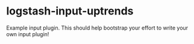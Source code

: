 # logstash-input-uptrends
Example input plugin. This should help bootstrap your effort to write your own input plugin!
